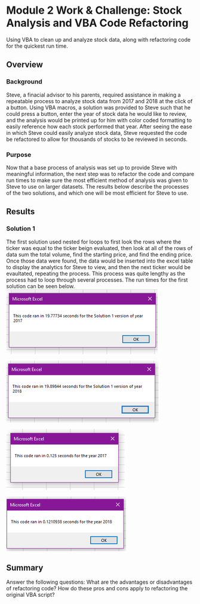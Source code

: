 # Module 2 Work & Challenge: Stock Analysis and VBA Code Refactoring
Using VBA to clean up and analyze stock data, along with refactoring code for the quickest run time.

## Overview
### Background
Steve, a finacial advisor to his parents, required assistance in making a repeatable process to analyze stock data from 2017 and 2018 at the click of a button. Using VBA macros, a solution was provided to Steve such that he could press a button, enter the year of stock data he would like to review, and the analysis would be printed up for him with color coded formatting to easily reference how each stock performed that year. After seeing the ease in which Steve could easily analyze stock data, Steve requested the code be refactored to allow for thousands of stocks to be reviewed in seconds. 

### Purpose
Now that a base process of analysis was set up to provide Steve with meaningful information, the next step was to refactor the code and compare run times to make sure the most efficient method of analysis was given to Steve to use on larger datasets. The results below describe the processes of the two solutions, and which one will be most efficient for Steve to use. 


## Results
### Solution 1
The first solution used nested for loops to first look the rows where the ticker was equal to the ticker beign evaluated, then look at all of the rows of data sum the total volume, find the starting price, and find the ending price. Once those data were found, the data would be inserted into the excel table to display the analytics for Steve to view, and then the next ticker would be evaultated, repeating the process. This process was quite lengthy as the process had to loop through several processes. The run times for the first solution can be seen below. 
![VBA_Chaallenge_Solution1_2017](https://github.com/rmchartman/stock-analysis/blob/master/Resources/VBA_Challenge_Solution1_2017.png)

![VBA_Chaallenge_Solution1_2018](https://github.com/rmchartman/stock-analysis/blob/master/Resources/VBA_Challenge_Solution1_2018.png)


![VBA_Chaallenge_2017](https://github.com/rmchartman/stock-analysis/blob/master/Resources/VBA_Challenge_2017.png)

![VBA_Chaallenge_2018](https://github.com/rmchartman/stock-analysis/blob/master/Resources/VBA_Challenge_2018.png)

## Summary
Answer the following questions:
What are the advantages or disadvantages of refactoring code?
How do these pros and cons apply to refactoring the original VBA script?
